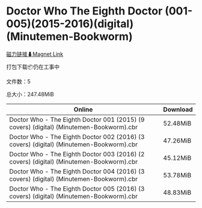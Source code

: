 # Doctor Who The Eighth Doctor (001-005)(2015-2016)(digital)(Minutemen-Bookworm)

[磁力链接⬇Magnet Link](magnet:?xt=urn:btih:da98bfe536dfff165681a5b3cc93172f08431897&dn=Doctor%20Who%20The%20Eighth%20Doctor%20%28001-005%29%282015-2016%29%28digital%29%28Minutemen-Bookworm%29)

打包下载📦仍在工事中

文件数：5

总大小：247.48MiB

Online | Download
--- | ---
Doctor Who - The Eighth Doctor 001 (2015) (9 covers) (digital) (Minutemen-Bookworm).cbr | 52.48MiB
Doctor Who - The Eighth Doctor 002 (2016) (3 covers) (digital) (Minutemen-Bookworm).cbr | 47.26MiB
Doctor Who - The Eighth Doctor 003 (2016) (2 covers) (digital) (Minutemen-Bookworm).cbr | 45.12MiB
Doctor Who - The Eighth Doctor 004 (2016) (3 covers) (digital) (Minutemen-Bookworm).cbr | 53.78MiB
Doctor Who - The Eighth Doctor 005 (2016) (3 covers) (digital) (Minutemen-Bookworm).cbr | 48.83MiB